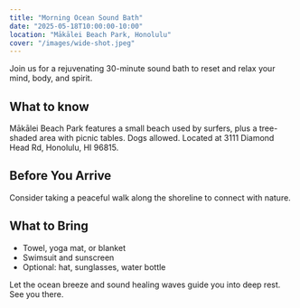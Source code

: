 ```yaml
---
title: "Morning Ocean Sound Bath"
date: "2025-05-18T10:00:00-10:00"
location: "Mākālei Beach Park, Honolulu"
cover: "/images/wide-shot.jpeg"
---
```


Join us for a rejuvenating 30-minute sound bath to reset and relax your mind, body, and spirit.

## What to know
Mākālei Beach Park features a small beach used by surfers, plus a tree-shaded area with picnic tables. Dogs allowed. Located at 3111 Diamond Head Rd, Honolulu, HI 96815. 

## Before You Arrive
Consider taking a peaceful walk along the shoreline to connect with nature.

## What to Bring
- Towel, yoga mat, or blanket
- Swimsuit and sunscreen
- Optional: hat, sunglasses, water bottle

Let the ocean breeze and sound healing waves guide you into deep rest. See you there.



